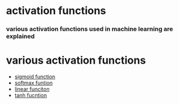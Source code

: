 # activation functions

### various activation functions used in machine learning are explained

# various activation functions

* [sigmoid function](sigmoid.rd)
* [softmax funtion](softmax.rd)
* [linear funciton](linear.rd)
* [tanh fucntion](tanh.rd)
